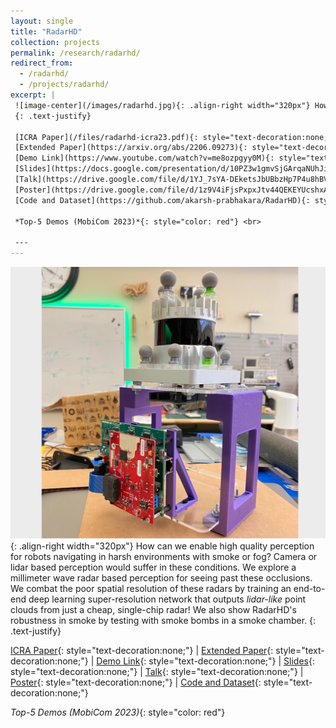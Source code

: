 ```yaml
---
layout: single
title: "RadarHD"
collection: projects
permalink: /research/radarhd/
redirect_from: 
  - /radarhd/
  - /projects/radarhd/
excerpt: |
 ![image-center](/images/radarhd.jpg){: .align-right width="320px"} How can we enable high quality perception for robots navigating in harsh environments with smoke or fog? Camera or lidar based perception would suffer in these conditions. We explore a millimeter wave radar based perception for seeing past these occlusions. We combat the poor spatial resolution of these radars by training an end-to-end deep learning super-resolution network that outputs *lidar-like* point clouds from just a cheap, single-chip radar!  We also show RadarHD's robustness in smoke by testing with smoke bombs in a smoke chamber.
 {: .text-justify}

 [ICRA Paper](/files/radarhd-icra23.pdf){: style="text-decoration:none;"} &#124;
 [Extended Paper](https://arxiv.org/abs/2206.09273){: style="text-decoration:none;"} &#124;
 [Demo Link](https://www.youtube.com/watch?v=me8ozpgyy0M){: style="text-decoration:none;"} &#124; 
 [Slides](https://docs.google.com/presentation/d/10PZ3w1gmvSjGArqaNUhJiEY29zo8bQZU/edit?usp=sharing&ouid=111709944551033943094&rtpof=true&sd=true){: style="text-decoration:none;"} &#124;
 [Talk](https://drive.google.com/file/d/1YJ_7sYA-DEketsJbUBbzHp7P4u8hBVye/view?usp=sharing){: style="text-decoration:none;"} &#124;
 [Poster](https://drive.google.com/file/d/1z9V4iFjsPxpxJtv44QEKEYUcshxA5qDV/view?usp=sharing){: style="text-decoration:none;"} &#124;
 [Code and Dataset](https://github.com/akarsh-prabhakara/RadarHD){: style="text-decoration:none;"}

 *Top-5 Demos (MobiCom 2023)*{: style="color: red"} <br>
 
 ---
---
```

 ![image-center](/images/radarhd.jpg){: .align-right width="320px"} How can we enable high quality perception for robots navigating in harsh environments with smoke or fog? Camera or lidar based perception would suffer in these conditions. We explore a millimeter wave radar based perception for seeing past these occlusions. We combat the poor spatial resolution of these radars by training an end-to-end deep learning super-resolution network that outputs *lidar-like* point clouds from just a cheap, single-chip radar!  We also show RadarHD's robustness in smoke by testing with smoke bombs in a smoke chamber.
 {: .text-justify}

 [ICRA Paper](/files/radarhd-icra23.pdf){: style="text-decoration:none;"} &#124;
 [Extended Paper](https://arxiv.org/abs/2206.09273){: style="text-decoration:none;"} &#124;
 [Demo Link](https://www.youtube.com/watch?v=me8ozpgyy0M){: style="text-decoration:none;"} &#124; 
 [Slides](https://docs.google.com/presentation/d/10PZ3w1gmvSjGArqaNUhJiEY29zo8bQZU/edit?usp=sharing&ouid=111709944551033943094&rtpof=true&sd=true){: style="text-decoration:none;"} &#124;
 [Talk](https://drive.google.com/file/d/1YJ_7sYA-DEketsJbUBbzHp7P4u8hBVye/view?usp=sharing){: style="text-decoration:none;"} &#124;
 [Poster](https://drive.google.com/file/d/1z9V4iFjsPxpxJtv44QEKEYUcshxA5qDV/view?usp=sharing){: style="text-decoration:none;"} &#124;
 [Code and Dataset](https://github.com/akarsh-prabhakara/RadarHD){: style="text-decoration:none;"}

 *Top-5 Demos (MobiCom 2023)*{: style="color: red"} <br>
